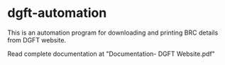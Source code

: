 # dgft-automation
This is an automation program for downloading and printing BRC details from DGFT website.

Read complete documentation at "Documentation- DGFT Website.pdf"
